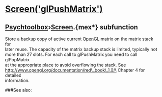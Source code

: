 # [Screen('glPushMatrix')](Screen-glPushMatrix) 
## [Psychtoolbox](Pyschtoolbox)&#8250;[Screen](Screen).{mex*} subfunction


Store a backup copy of active current [OpenGL](OpenGL) matrix on the matrix stack for  
later reuse. The capacity of the matrix backup stack is limited, typically not  
more than 27 slots. For each call to glPushMatrix you need to call glPopMatrix  
at the appropriate place to avoid overflowing the stack. See  
<http://www.opengl.org/documentation/red\_book\_1.0/\> Chapter 4 for detailed  
information.  


###See also:

